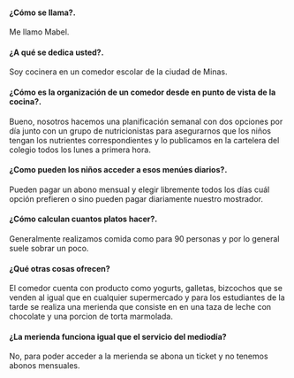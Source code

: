 #### ¿Cómo se llama?.

Me llamo Mabel.

#### ¿A qué se dedica usted?.

Soy cocinera en un comedor escolar de la ciudad de Minas.

#### ¿Cómo es la organización de un comedor desde en punto de vista de la cocina?.

Bueno, nosotros hacemos una planificación semanal con dos opciones por día junto con un grupo de nutricionistas para asegurarnos que los niños tengan los nutrientes correspondientes y lo publicamos en la cartelera del colegio todos los lunes a primera hora.

#### ¿Como pueden los niños acceder a esos menúes diarios?.

Pueden pagar un abono mensual y elegir libremente todos los días cuál opción prefieren o sino pueden pagar diariamente nuestro mostrador.

#### ¿Cómo calculan cuantos platos hacer?.

Generalmente realizamos comida como para 90 personas y por lo general suele sobrar un poco.

#### ¿Qué otras cosas ofrecen?

El comedor cuenta con producto como yogurts, galletas, bizcochos que se venden al igual que en cualquier supermercado y para los estudiantes de la tarde se realiza una merienda que consiste en en una taza de leche con chocolate y una porcion de torta marmolada.

#### ¿La merienda funciona igual que el servicio del mediodía?

No, para poder acceder a la merienda se abona un ticket y no tenemos abonos mensuales.
